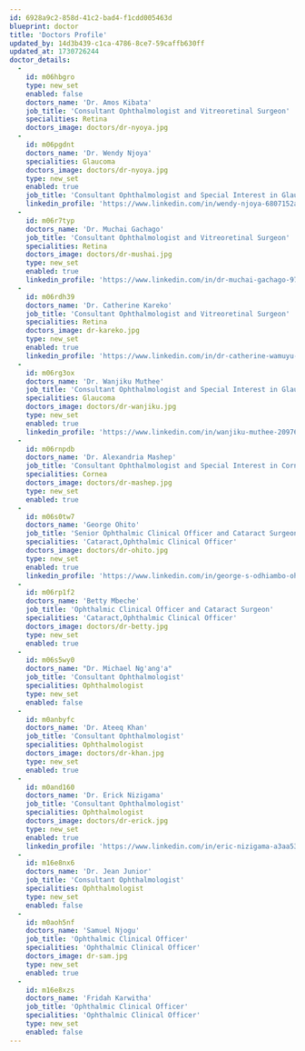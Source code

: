 ```yaml
---
id: 6928a9c2-858d-41c2-bad4-f1cdd005463d
blueprint: doctor
title: 'Doctors Profile'
updated_by: 14d3b439-c1ca-4786-8ce7-59caffb630ff
updated_at: 1730726244
doctor_details:
  -
    id: m06hbgro
    type: new_set
    enabled: false
    doctors_name: 'Dr. Amos Kibata'
    job_title: 'Consultant Ophthalmologist and Vitreoretinal Surgeon'
    specialities: Retina
    doctors_image: doctors/dr-nyoya.jpg
  -
    id: m06pgdnt
    doctors_name: 'Dr. Wendy Njoya'
    specialities: Glaucoma
    doctors_image: doctors/dr-nyoya.jpg
    type: new_set
    enabled: true
    job_title: 'Consultant Ophthalmologist and Special Interest in Glaucoma'
    linkedin_profile: 'https://www.linkedin.com/in/wendy-njoya-6807152a/'
  -
    id: m06r7typ
    doctors_name: 'Dr. Muchai Gachago'
    job_title: 'Consultant Ophthalmologist and Vitreoretinal Surgeon'
    specialities: Retina
    doctors_image: doctors/dr-mushai.jpg
    type: new_set
    enabled: true
    linkedin_profile: 'https://www.linkedin.com/in/dr-muchai-gachago-978b5a9/'
  -
    id: m06rdh39
    doctors_name: 'Dr. Catherine Kareko'
    job_title: 'Consultant Ophthalmologist and Vitreoretinal Surgeon'
    specialities: Retina
    doctors_image: dr-kareko.jpg
    type: new_set
    enabled: true
    linkedin_profile: 'https://www.linkedin.com/in/dr-catherine-wamuyu-kareko-1808b32a/'
  -
    id: m06rg3ox
    doctors_name: 'Dr. Wanjiku Muthee'
    job_title: 'Consultant Ophthalmologist and Special Interest in Glaucoma'
    specialities: Glaucoma
    doctors_image: doctors/dr-wanjiku.jpg
    type: new_set
    enabled: true
    linkedin_profile: 'https://www.linkedin.com/in/wanjiku-muthee-2097693b/'
  -
    id: m06rnpdb
    doctors_name: 'Dr. Alexandria Mashep'
    job_title: 'Consultant Ophthalmologist and Special Interest in Cornea'
    specialities: Cornea
    doctors_image: doctors/dr-mashep.jpg
    type: new_set
    enabled: true
  -
    id: m06s0tw7
    doctors_name: 'George Ohito'
    job_title: 'Senior Ophthalmic Clinical Officer and Cataract Surgeon'
    specialities: 'Cataract,Ophthalmic Clinical Officer'
    doctors_image: doctors/dr-ohito.jpg
    type: new_set
    enabled: true
    linkedin_profile: 'https://www.linkedin.com/in/george-s-odhiambo-ohito-86b0b846/'
  -
    id: m06rp1f2
    doctors_name: 'Betty Mbeche'
    job_title: 'Ophthalmic Clinical Officer and Cataract Surgeon'
    specialities: 'Cataract,Ophthalmic Clinical Officer'
    doctors_image: doctors/dr-betty.jpg
    type: new_set
    enabled: true
  -
    id: m06s5wy0
    doctors_name: "Dr. Michael Ng'ang'a"
    job_title: 'Consultant Ophthalmologist'
    specialities: Ophthalmologist
    type: new_set
    enabled: false
  -
    id: m0anbyfc
    doctors_name: 'Dr. Ateeq Khan'
    job_title: 'Consultant Ophthalmologist'
    specialities: Ophthalmologist
    doctors_image: doctors/dr-khan.jpg
    type: new_set
    enabled: true
  -
    id: m0and160
    doctors_name: 'Dr. Erick Nizigama'
    job_title: 'Consultant Ophthalmologist'
    specialities: Ophthalmologist
    doctors_image: doctors/dr-erick.jpg
    type: new_set
    enabled: true
    linkedin_profile: 'https://www.linkedin.com/in/eric-nizigama-a3aa53153/'
  -
    id: m16e8nx6
    doctors_name: 'Dr. Jean Junior'
    job_title: 'Consultant Ophthalmologist'
    specialities: Ophthalmologist
    type: new_set
    enabled: false
  -
    id: m0aoh5nf
    doctors_name: 'Samuel Njogu'
    job_title: 'Ophthalmic Clinical Officer'
    specialities: 'Ophthalmic Clinical Officer'
    doctors_image: dr-sam.jpg
    type: new_set
    enabled: true
  -
    id: m16e8xzs
    doctors_name: 'Fridah Karwitha'
    job_title: 'Ophthalmic Clinical Officer'
    specialities: 'Ophthalmic Clinical Officer'
    type: new_set
    enabled: false
---
```

